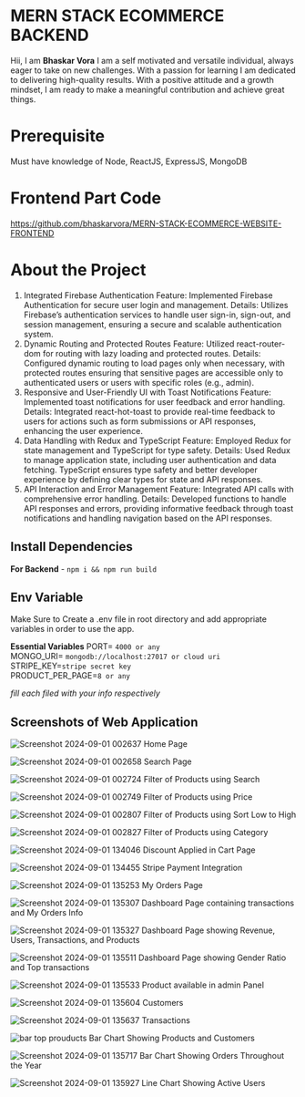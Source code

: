 ﻿# MERN STACK ECOMMERCE BACKEND

Hii, I am **Bhaskar Vora** 
I am a self motivated and versatile individual, always eager to take on new challenges. With a passion for learning I am dedicated to delivering high-quality results. With a positive attitude and a growth mindset, I am ready to make a meaningful contribution and achieve great things.



# Prerequisite

Must have knowledge of Node, ReactJS, ExpressJS, MongoDB

# Frontend Part Code
https://github.com/bhaskarvora/MERN-STACK-ECOMMERCE-WEBSITE-FRONTEND


# About the Project 
1. Integrated Firebase Authentication
Feature: Implemented Firebase Authentication for secure user login and management.
Details: Utilizes Firebase’s authentication services to handle user sign-in, sign-out, and session management, ensuring a secure and scalable authentication system.
2. Dynamic Routing and Protected Routes
Feature: Utilized react-router-dom for routing with lazy loading and protected routes.
Details: Configured dynamic routing to load pages only when necessary, with protected routes ensuring that sensitive pages are accessible only to authenticated users or users with specific roles (e.g., admin).
3. Responsive and User-Friendly UI with Toast Notifications
Feature: Implemented toast notifications for user feedback and error handling.
Details: Integrated react-hot-toast to provide real-time feedback to users for actions such as form submissions or API responses, enhancing the user experience.
4. Data Handling with Redux and TypeScript
Feature: Employed Redux for state management and TypeScript for type safety.
Details: Used Redux to manage application state, including user authentication and data fetching. TypeScript ensures type safety and better developer experience by defining clear types for state and API responses.
5. API Interaction and Error Management
Feature: Integrated API calls with comprehensive error handling.
Details: Developed functions to handle API responses and errors, providing informative feedback through toast notifications and handling navigation based on the API responses.


## Install Dependencies

**For Backend** - `npm i && npm run build`

## Env Variable

Make Sure to Create a .env file in root directory and add appropriate variables in order to use the app.

**Essential Variables**  PORT=  `4000 or any`  
MONGO_URI=  `mongodb://localhost:27017 or cloud uri`  
STRIPE_KEY=`stripe secret key`  
PRODUCT_PER_PAGE=`8 or any`

_fill each filed with your info respectively_




## Screenshots of Web Application

![Screenshot 2024-09-01 002637](https://github.com/user-attachments/assets/e840b6f0-5d26-4476-ba4f-2ae54ee1517b)
Home Page

![Screenshot 2024-09-01 002658](https://github.com/user-attachments/assets/40467adb-649e-4423-926d-5aaec13b4e56)
Search Page

![Screenshot 2024-09-01 002724](https://github.com/user-attachments/assets/01299634-9b32-48bc-b5e9-3b54578a8358)
Filter of Products using Search

![Screenshot 2024-09-01 002749](https://github.com/user-attachments/assets/2dc634ea-9fcc-49eb-b782-505c1057a039)
Filter of Products using Price

![Screenshot 2024-09-01 002807](https://github.com/user-attachments/assets/d514c22b-9cbc-4a87-8d5f-a5ec01de0f80)
Filter of Products using Sort Low to High

![Screenshot 2024-09-01 002827](https://github.com/user-attachments/assets/58a047a5-4dcd-4bfc-8148-942bc0381a4d)
Filter of Products using Category

![Screenshot 2024-09-01 134046](https://github.com/user-attachments/assets/794c6063-e359-4dde-a454-c6d2c7863efc)
Discount Applied in Cart Page

![Screenshot 2024-09-01 134455](https://github.com/user-attachments/assets/c15580b3-fcd2-4816-acfa-ff7bd5baee8a)
Stripe Payment Integration

![Screenshot 2024-09-01 135253](https://github.com/user-attachments/assets/ef5851fe-f374-4006-bb9a-a0b9b8930908)
My Orders Page

![Screenshot 2024-09-01 135307](https://github.com/user-attachments/assets/2f9871a1-eca9-4000-b5d4-e48cde076436)
Dashboard Page containing transactions and My Orders Info

![Screenshot 2024-09-01 135327](https://github.com/user-attachments/assets/c74a3b01-2b7f-4bbb-99d7-191696bec697)
Dashboard Page showing Revenue, Users, Transactions, and Products

![Screenshot 2024-09-01 135511](https://github.com/user-attachments/assets/e21c71d2-538c-4337-9e3d-f5a0ef10cb8b)
Dashboard Page showing Gender Ratio and Top transactions

![Screenshot 2024-09-01 135533](https://github.com/user-attachments/assets/867f8b73-d52a-4c01-8150-5ddbce65ba50)
Product available in admin Panel

![Screenshot 2024-09-01 135604](https://github.com/user-attachments/assets/7c159854-a9b5-4452-bb6e-7260d6d9d645)
Customers 

![Screenshot 2024-09-01 135637](https://github.com/user-attachments/assets/fc0979de-0568-4712-8d2c-d289da6b5882)
Transactions

![bar top prouducts](https://github.com/user-attachments/assets/4a1613a9-42d8-4cb2-9ee8-500cac227540)
Bar Chart Showing Products and Customers

![Screenshot 2024-09-01 135717](https://github.com/user-attachments/assets/c2f4ec2a-4eaf-4c5d-8435-64d60cc7d114)
Bar Chart Showing Orders Throughout the Year

![Screenshot 2024-09-01 135927](https://github.com/user-attachments/assets/9639b50d-4001-4489-80ae-590ca286c5fb)
Line Chart Showing Active Users





